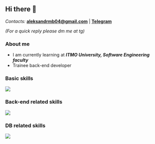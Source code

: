 ## Hi there 🐾

*Contacts:* **aleksandrmb04@gmail.com** | **[Telegram](https://t.me/svinoczar)**

*(For a quick reply please dm me at tg)*

### About me  
- I am currently learning at ***ITMO University, Software Engineering faculty***
- Trainee back-end developer

<div id="skills", align="left">
  <h3> Basic skills</h3>
    <img src="https://skillicons.dev/icons?i=java,kotlin,python,linux,git&theme=dark" />

  <h3> Back-end related skills</h3>
    <img src="https://skillicons.dev/icons?i=spring,hibernate,postman&theme=dark" />
  
  <h3> DB related skills</h3>
    <img src="https://skillicons.dev/icons?i=postgres,mysql&theme=dark" />

</div>

